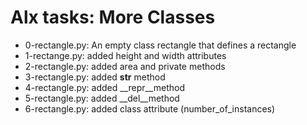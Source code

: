 # Alx tasks: More Classes 

* 0-rectangle.py: An empty class rectangle that defines a rectangle
* 1-rectange.py: added height and width attributes
* 2-rectangle.py: added area and private methods
* 3-rectangle.py: added __str__ method
* 4-rectangle.py: added __repr__method
* 5-rectangle.py: added __del__method
* 6-rectangle.py: added class attribute (number_of_instances)
